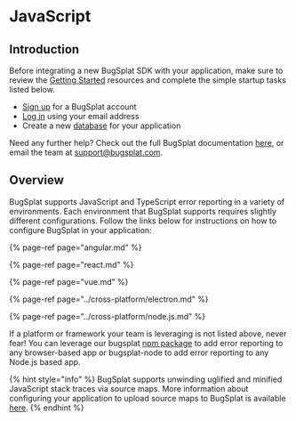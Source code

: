 # JavaScript

## Introduction

Before integrating a new BugSplat SDK with your application, make sure to review the [Getting Started](https://www.bugsplat.com/resources/bugsplat-101/) resources and complete the simple startup tasks listed below.

* [Sign up](https://app.bugsplat.com/v2/sign-up) for a BugSplat account
* [Log in](https://app.bugsplat.com/auth0/login) using your email address
* Create a new [database](https://app.bugsplat.com/v2/company) for your application

Need any further help? Check out the full BugSplat documentation [here](https://www.bugsplat.com/docs), or email the team at support@bugsplat.com.

## Overview

BugSplat supports JavaScript and TypeScript error reporting in a variety of environments. Each environment that BugSplat supports requires slightly different configurations. Follow the links below for instructions on how to configure BugSplat in your application:

{% page-ref page="angular.md" %}

{% page-ref page="react.md" %}

{% page-ref page="vue.md" %}

{% page-ref page="../cross-platform/electron.md" %}

{% page-ref page="../cross-platform/node.js.md" %}

If a platform or framework your team is leveraging is not listed above, never fear! You can leverage our bugsplat [npm package](https://www.npmjs.com/package/bugsplat) to add error reporting to any browser-based app or bugsplat-node to add error reporting to any Node.js based app.

{% hint style="info" %}
BugSplat supports unwinding uglified and minified JavaScript stack traces via source maps. More information about configuring your application to upload source maps to BugSplat is available [here](../../../development/working-with-symbol-files/source-maps.md).
{% endhint %}

